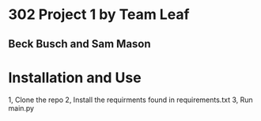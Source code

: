 # 302 Project 1 by Team Leaf
## Beck Busch and Sam Mason

# Installation and Use
1, Clone the repo
2, Install the requirments found in requirements.txt
3, Run main.py